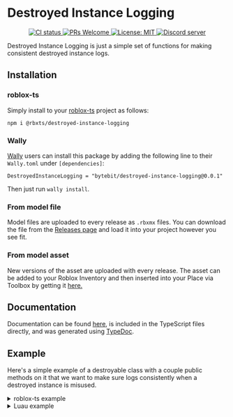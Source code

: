 # Destroyed Instance Logging
<p align="center">
	<a href="https://github.com/Bytebit-Org/roblox-DestroyedInstanceLogging/actions">
        <img src="https://github.com/Bytebit-Org/roblox-DestroyedInstanceLogging/workflows/CI/badge.svg" alt="CI status" />
    </a>
	<a href="http://makeapullrequest.com">
		<img src="https://img.shields.io/badge/PRs-welcome-blue.svg" alt="PRs Welcome" />
	</a>
	<a href="https://opensource.org/licenses/MIT">
		<img src="https://img.shields.io/badge/License-MIT-blue.svg" alt="License: MIT" />
	</a>
	<a href="https://discord.gg/QEz3v8y">
		<img src="https://img.shields.io/badge/discord-join-7289DA.svg?logo=discord&longCache=true&style=flat" alt="Discord server" />
	</a>
</p>

Destroyed Instance Logging is just a simple set of functions for making consistent destroyed instance logs.

## Installation
### roblox-ts
Simply install to your [roblox-ts](https://roblox-ts.com/) project as follows:
```
npm i @rbxts/destroyed-instance-logging
```

### Wally
[Wally](https://github.com/UpliftGames/wally/) users can install this package by adding the following line to their `Wally.toml` under `[dependencies]`:
```
DestroyedInstanceLogging = "bytebit/destroyed-instance-logging@0.0.1"
```

Then just run `wally install`.

### From model file
Model files are uploaded to every release as `.rbxmx` files. You can download the file from the [Releases page](https://github.com/Bytebit-Org/roblox-DestroyedInstanceLogging/releases) and load it into your project however you see fit.

### From model asset
New versions of the asset are uploaded with every release. The asset can be added to your Roblox Inventory and then inserted into your Place via Toolbox by getting it [here.](https://www.roblox.com/library/7881304458/Player-Statistics-Package)

## Documentation
Documentation can be found [here](https://github.com/Bytebit-Org/roblox-DestroyedInstanceLogging/tree/master/docs), is included in the TypeScript files directly, and was generated using [TypeDoc](https://typedoc.org/).

## Example
Here's a simple example of a destroyable class with a couple public methods on it that we want to make sure logs consistently when a destroyed instance is misused.

<details>
  <summary>roblox-ts example</summary>

    ```ts
    import { assertNotDestroyed, warnAlreadyDestroyed } from "@rbxts/destroyed-instance-logging";

    export class Destroyable {
        private isDestroyed = false;

        public destroy() {
            if (this.isDestroyed) {
                warnAlreadyDestroyed(this);
                return;
            }

            // destruction logic
            this.isDestroyed = true;
        }

        public foobar() {
            assertNotDestroyed(this.isDestroyed, this);

            // foobar logic
        }
    }
    ```
</details>

<details>
  <summary>Luau example</summary>
  
    ```lua
    local assertNotDestroyed = require(path.to.modules["destroyed-instance-logging"]).assertNotDestroyed
    local warnAlreadyDestroyed = require(path.to.modules["destroyed-instance-logging"]).warnAlreadyDestroyed

    local Destroyable = {}
    Destroyable.__index = Destroyable

    function new()
        local self = {}
        setmetatable(self, Destroyable)

        self.isDestroyed = false

        return self
    end

    function Destroyable:destroy()
        if self.isDestroyed then
            warnAlreadyDestroyed(self)
            return
        end

        -- destruction logic
        self.isDestroyed = true
    end

    function Destroyable:foobar()
        assertNotDestroyed(self.isDestroyed, self)

        -- foobar logic
    end

    return {
        new = new
    }
    ```
</details>

